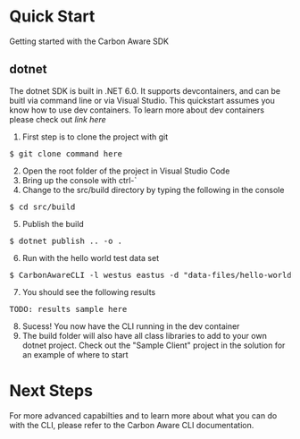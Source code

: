 # Quick Start
Getting started with the Carbon Aware SDK

## dotnet
The dotnet SDK is built in .NET 6.0.  It supports devcontainers, and can be buitl via command line or via Visual Studio.  This quickstart assumes you know how to use dev containers.  To learn more about dev containers please check out _link here_

1. First step is to clone the project with git
<pre>$ git clone command here</pre>
2. Open the root folder of the project in Visual Studio Code
3. Bring up the console with ctrl-` 
4. Change to the src/build directory by typing the following in the console
<pre>$ cd src/build</pre>
5. Publish the build
<pre>$ dotnet publish .. -o .</pre>
6. Run with the hello world test data set
<pre>$ CarbonAwareCLI -l westus eastus -d "data-files/hello-world.json"</pre>
7. You should see the following results
<pre>TODO: results sample here</pre>
8. Sucess!  You now have the CLI running in the dev container
9. The build folder will also have all class libraries to add to your own dotnet project.  Check out the "Sample Client" project in the solution for an example of where to start

# Next Steps
For more advanced capabilties and to learn more about what you can do with the CLI, please refer to the Carbon Aware CLI documentation.